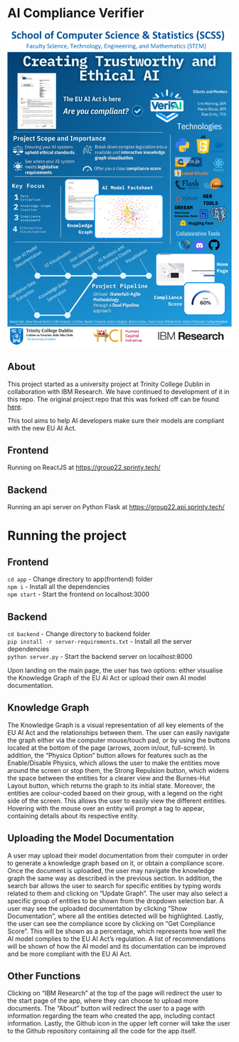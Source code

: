 # AI Compliance Verifier
![Poster.png](Poster.png)
## About
This project started as a university project at Trinity College Dublin in collaboration with IBM Research. We have continued to development of it in this repo. The original project repo that this was forked off can be found [here](https://github.com/AllanNastin/ethical-ai/).

This tool aims to help AI developers make sure their models are compliant with the new EU AI Act.

## Frontend
Running on ReactJS at https://group22.sprinty.tech/

## Backend
Running an api server on Python Flask at https://group22.api.sprinty.tech/

# Running the project
## Frontend
`cd app` - Change directory to app(frontend) folder  
`npm i` - Install all the dependencies  
`npm start` - Start the frontend on localhost:3000

## Backend
`cd backend` - Change directory to backend folder  
`pip install -r server-requirements.txt` - Install all the server dependencies  
`python server.py` - Start the backend server on localhost:8000

Upon landing on the main page, the user has two options: either visualise the Knowledge Graph of the EU AI Act or upload their own AI model documentation.

## Knowledge Graph
The Knowledge Graph is a visual representation of all key elements of the EU AI Act and the relationships between them. The user can easily navigate the graph either via the computer mouse/touch pad, or by using the buttons located at the bottom of the page (arrows, zoom in/out, full-screen).
In addition, the “Physics Option” button allows for features such as the Enable/Disable Physics, which allows the user to make the entities move around the screen or stop them, the Strong Repulsion button, which widens the space between the entities for a clearer view and the Burnes-Hut Layout button, which returns the graph to its initial state.
Moreover, the entities are colour-coded based on their group, with a legend on the right side of the screen. This allows the user to easily view the different entities. Hovering with the mouse over an entity will prompt a tag to appear, containing details about its respective entity.

## Uploading the Model Documentation
A user may upload their model documentation from their computer in order to generate a knowledge graph based on it, or obtain a compliance score. Once the document is uploaded, the user may navigate the knowledge graph the same way as described in the previous section. In addition, the search bar allows the user to search for specific entities by typing words related to them and clicking on “Update Graph”. The user may also select a specific group of entities to be shown from the dropdown selection bar.
A user may see the uploaded documentation by clicking ”Show Documentation”, where all the entities detected will be highlighted.
Lastly, the user can see the compliance score by clicking on “Get Compliance Score”. This will be shown as a percentage, which represents how well the AI model complies to the EU AI Act’s regulation. A list of recommendations will be shown of how the AI model and its documentation can be improved and be more compliant with the EU AI Act.

## Other Functions
Clicking on “IBM Research” at the top of the page will redirect the user to the start page of the app, where they can choose to upload more documents.
The “About” button will redirect the user to a page with information regarding the team who created the app, including contact information.
Lastly, the Github icon in the upper left corner will take the user to the Github repository containing all the code for the app itself.
